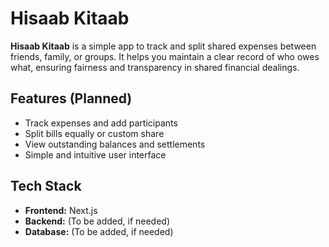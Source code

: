# Hisaab Kitaab

**Hisaab Kitaab** is a simple app to track and split shared expenses between friends, family, or groups. It helps you maintain a clear record of who owes what, ensuring fairness and transparency in shared financial dealings.

## Features (Planned)
- Track expenses and add participants
- Split bills equally or custom share
- View outstanding balances and settlements
- Simple and intuitive user interface

## Tech Stack
- **Frontend:** Next.js
- **Backend:** (To be added, if needed)
- **Database:** (To be added, if needed)


